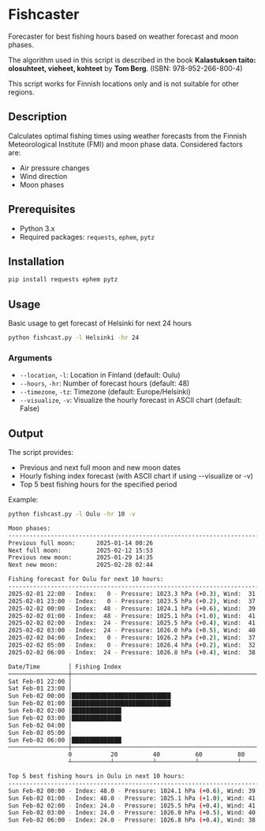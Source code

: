 # Fishcaster
Forecaster for best fishing hours based on weather forecast and moon phases.

The algorithm used in this script is described in the book **Kalastuksen taito: 
olosuhteet, vieheet, kohteet** by **Tom Berg**. 
(ISBN: 978-952-266-800-4)

This script works for Finnish locations only and is not suitable for other regions.

## Description
Calculates optimal fishing times using weather forecasts from the Finnish Meteorological Institute (FMI) and moon phase data. 
Considered factors are:
- Air pressure changes
- Wind direction
- Moon phases

## Prerequisites
- Python 3.x
- Required packages: `requests`, `ephem`, `pytz`

## Installation
```bash
pip install requests ephem pytz
```
## Usage
Basic usage to get forecast of Helsinki for next 24 hours
```bash
python fishcast.py -l Helsinki -hr 24
```

### Arguments
- `--location`, `-l`: Location in Finland (default: Oulu)
- `--hours`, `-hr`: Number of forecast hours (default: 48)
- `--timezone`, `-tz`: Timezone (default: Europe/Helsinki)
- `--visualize`, `-v`: Visualize the hourly forecast in ASCII chart (default: False)

## Output
The script provides:
- Previous and next full moon and new moon dates
- Hourly fishing index forecast (with ASCII chart if using --visualize or -v)
- Top 5 best fishing hours for the specified period

Example:
```bash
python fishcast.py -l Oulu -hr 10 -v

Moon phases:
------------------------------------------------------------------------------------
Previous full moon:      2025-01-14 00:26
Next full moon:          2025-02-12 15:53
Previous new moon:       2025-01-29 14:35
Next new moon:           2025-02-28 02:44

Fishing forecast for Oulu for next 10 hours:
------------------------------------------------------------------------------------
2025-02-01 22:00 - Index:   0 - Pressure: 1023.3 hPa (+0.3), Wind:  31.0° (4.4 m/s)
2025-02-01 23:00 - Index:   0 - Pressure: 1023.5 hPa (+0.2), Wind:  37.0° (5.3 m/s)
2025-02-02 00:00 - Index:  48 - Pressure: 1024.1 hPa (+0.6), Wind:  39.0° (4.6 m/s)
2025-02-02 01:00 - Index:  48 - Pressure: 1025.1 hPa (+1.0), Wind:  41.0° (4.0 m/s)
2025-02-02 02:00 - Index:  24 - Pressure: 1025.5 hPa (+0.4), Wind:  41.0° (4.5 m/s)
2025-02-02 03:00 - Index:  24 - Pressure: 1026.0 hPa (+0.5), Wind:  40.0° (4.3 m/s)
2025-02-02 04:00 - Index:   0 - Pressure: 1026.2 hPa (+0.2), Wind:  37.0° (4.5 m/s)
2025-02-02 05:00 - Index:   0 - Pressure: 1026.4 hPa (+0.2), Wind:  32.0° (5.0 m/s)
2025-02-02 06:00 - Index:  24 - Pressure: 1026.8 hPa (+0.4), Wind:  38.0° (5.4 m/s)

Date/Time        │ Fishing Index
─────────────────┼────────────────────────────────────────────────────────────
Sat Feb-01 22:00 │
Sat Feb-01 23:00 │
Sun Feb-02 00:00 │████████████████████████████
Sun Feb-02 01:00 │████████████████████████████
Sun Feb-02 02:00 │██████████████
Sun Feb-02 03:00 │██████████████
Sun Feb-02 04:00 │
Sun Feb-02 05:00 │
Sun Feb-02 06:00 │██████████████
─────────────────┼────────────────────────────────────────────────────────────
                 0           20          40          60          80          100
                 ┴───────────┴───────────┴───────────┴───────────┴───────────┴

Top 5 best fishing hours in Oulu in next 10 hours:
------------------------------------------------------------------------------------
Sun Feb-02 00:00 - Index: 48.0 - Pressure: 1024.1 hPa (+0.6), Wind: 39.0° (4.6 m/s)
Sun Feb-02 01:00 - Index: 48.0 - Pressure: 1025.1 hPa (+1.0), Wind: 41.0° (4.0 m/s)
Sun Feb-02 02:00 - Index: 24.0 - Pressure: 1025.5 hPa (+0.4), Wind: 41.0° (4.5 m/s)
Sun Feb-02 03:00 - Index: 24.0 - Pressure: 1026.0 hPa (+0.5), Wind: 40.0° (4.3 m/s)
Sun Feb-02 06:00 - Index: 24.0 - Pressure: 1026.8 hPa (+0.4), Wind: 38.0° (5.4 m/s)
```